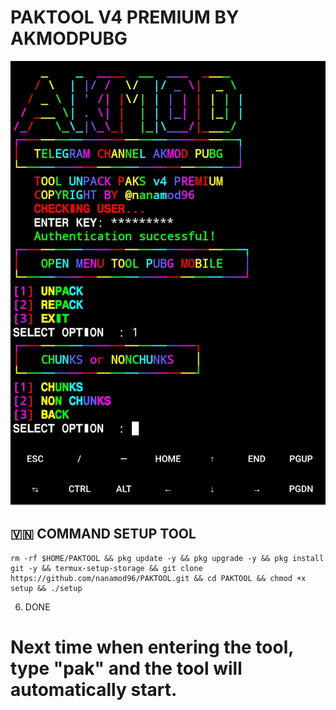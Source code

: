 # PAKTOOL V4 PREMIUM BY AKMODPUBG
![Result](/paktool.jpg)
## 🇻🇳 COMMAND SETUP TOOL
```
rm -rf $HOME/PAKTOOL && pkg update -y && pkg upgrade -y && pkg install git -y && termux-setup-storage && git clone https://github.com/nanamod96/PAKTOOL.git && cd PAKTOOL && chmod +x setup && ./setup
```

6. DONE
# Next time when entering the tool, type "pak" and the tool will automatically start.
